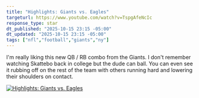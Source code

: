 ```yaml
---
title: "Highlights: Giants vs. Eagles"
targeturl: https://www.youtube.com/watch?v=TspgAfeNcIc
response_type: star
dt_published: "2025-10-15 23:15 -05:00"
dt_updated: "2025-10-15 23:15 -05:00"
tags: ["nfl","football","giants","ny"]
---
```


I'm really liking this new QB / RB combo from the Giants. I don't remember watching Skattebo back in college but the dude can ball. You can even see it rubbing off on the rest of the team with others running hard and lowering their shoulders on contact.

[![Highlights: Giants vs. Eagles](http://img.youtube.com/vi/TspgAfeNcIc/0.jpg)](https://www.youtube.com/watch?v=TspgAfeNcIc "Highlights: Giants vs. Eagles")